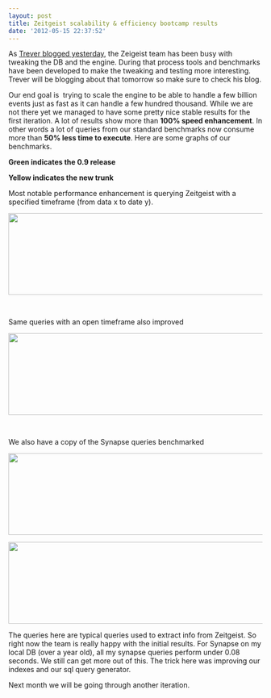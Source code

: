 ```yaml
---
layout: post
title: Zeitgeist scalability & efficiency bootcamp results
date: '2012-05-15 22:37:52'
---
```


As <a href="http://wm161.net/2012/05/15/zeitgeist-optimizations/">Trever blogged yesterday</a>, the Zeigeist team has been busy with tweaking the DB and the engine. During that process tools and benchmarks have been developed to make the tweaking and testing more interesting. Trever will be blogging about that tomorrow so make sure to check his blog.

Our end goal is  trying to scale the engine to be able to handle a few billion events just as fast as it can handle a few hundred thousand. While we are not there yet we managed to have some pretty nice stable results for the first iteration. A lot of results show more than <strong>100% speed enhancement</strong>. In other words a lot of queries from our standard benchmarks now consume more than <strong>50% less time to execute</strong>. Here are some graphs of our benchmarks.

<strong>Green indicates the 0.9 release</strong>

<strong>Yellow indicates the new trunk</strong>

Most notable performance enhancement is querying Zeitgeist with a specified timeframe (from data x to date y).

<a href="http://geekyogre.com/content/images/2012/05/timerange_interval.png"><img class="alignnone  wp-image-2280" title="timerange_interval" src="http://geekyogre.com/content/images/2012/05/timerange_interval.png" alt="" width="972" height="162" /></a>

&nbsp;

Same queries with an open timeframe also improved

<a href="http://geekyogre.com/content/images/2012/05/timerange_always.png"><img class="alignnone  wp-image-2281" title="timerange_always" src="http://geekyogre.com/content/images/2012/05/timerange_always.png" alt="" width="972" height="162" /></a>

&nbsp;

We also have a copy of the Synapse queries benchmarked

<a href="http://geekyogre.com/content/images/2012/05/synapse.png"><img class="alignnone  wp-image-2282" title="synapse" src="http://geekyogre.com/content/images/2012/05/synapse.png" alt="" width="972" height="162" /></a>

<a href="http://geekyogre.com/content/images/2012/05/synapse_unlimited.png"><img class="alignnone  wp-image-2283" title="synapse_unlimited" src="http://geekyogre.com/content/images/2012/05/synapse_unlimited.png" alt="" width="972" height="162" /></a>

The queries here are typical queries used to extract info from Zeitgeist. So right now the team is really happy with the initial results. For Synapse on my local DB (over a year old), all my synapse queries perform under 0.08 seconds. We still can get more out of this. The trick here was improving our indexes and our sql query generator.

Next month we will be going through another iteration.

&nbsp;

&nbsp;